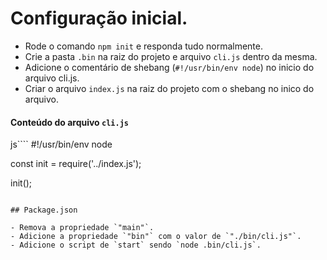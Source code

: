 # Configuração inicial.

- Rode o comando `npm init` e responda tudo normalmente.
- Crie a pasta `.bin` na raiz do projeto e arquivo `cli.js` dentro da mesma.
- Adicione o comentário de shebang (`#!/usr/bin/env node`) no inicio do arquivo cli.js.
- Criar o arquivo `index.js` na raiz do projeto com o shebang no inico do arquivo.

#### Conteúdo do arquivo `cli.js`

js````
#!/usr/bin/env node

const init = require('../index.js');

init();

```

## Package.json

- Remova a propriedade `"main"`.
- Adicione a propriedade `"bin"` com o valor de `"./bin/cli.js"`.
- Adicione o script de `start` sendo `node .bin/cli.js`.
```
